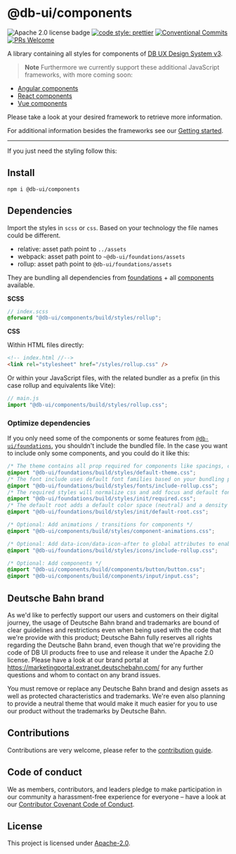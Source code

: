 # @db-ui/components

![Apache 2.0 license badge](https://img.shields.io/badge/License-Apache_2.0-blue.svg)
[![code style: prettier](https://img.shields.io/badge/code_style-prettier-ff69b4.svg?style=flat-square)](https://github.com/prettier/prettier)
[![Conventional Commits](https://img.shields.io/badge/Conventional%20Commits-1.0.0-yellow.svg)](https://conventionalcommits.org)
[![PRs Welcome](https://img.shields.io/badge/PRs-welcome-brightgreen.svg?style=flat-square)](https://makeapullrequest.com)

A library containing all styles for components of [DB UX Design System v3](https://github.com/db-ui/mono).

> **Note**
> Furthermore we currently support these additional JavaScript frameworks, with more coming soon:

- [Angular components](https://www.npmjs.com/package/@db-ui/ngx-components)
- [React components](https://www.npmjs.com/package/@db-ui/react-components)
- [Vue components](https://www.npmjs.com/package/@db-ui/v-components)

Please take a look at your desired framework to retrieve more information.

For additional information besides the frameworks see our [Getting started](https://github.com/db-ui/mono/tree/main/packages/components/docs/getting-started.md).

---

If you just need the styling follow this:

## Install

`npm i @db-ui/components`

## Dependencies

Import the styles in `scss` or `css`. Based on your technology the file names could be different.

- relative: asset path point to `../assets`
- webpack: asset path point to `~@db-ui/foundations/assets`
- rollup: asset path point to `@db-ui/foundations/assets`

They are bundling all dependencies from [foundations](https://www.npmjs.com/package/@db-ui/foundations) + all [components](https://github.com/db-ui/mono/blob/main/packages/components/src/styles/db-ui-components.scss) available.

**SCSS**

```scss
// index.scss
@forward "@db-ui/components/build/styles/rollup";
```

**CSS**

Within HTML files directly:

```html
<!-- index.html //-->
<link rel="stylesheet" href="/styles/rollup.css" />
```

Or within your JavaScript files, with the related bundler as a prefix (in this case rollup and equivalents like Vite):

```js
// main.js
import "@db-ui/components/build/styles/rollup.css";
```

### Optimize dependencies

If you only need some of the components or some features from [`@db-ui/foundations`](https://www.npmjs.com/package/@db-ui/foundations), you shouldn't include the bundled file.
In the case you want to include only some components, and you could do it like this:

```css
/* The theme contains all prop required for components like spacings, colors, ... */
@import "@db-ui/foundations/build/styles/default-theme.css";
/* The font include uses default font families based on your bundling paths (relative, absolute, webpack, rollup) */
@import "@db-ui/foundations/build/styles/fonts/include-rollup.css";
/* The required styles will normalize css and add focus and default font to body */
@import "@db-ui/foundations/build/styles/init/required.css";
/* The default root adds a default color space (neutral) and a density (regular) */
@import "@db-ui/foundations/build/styles/init/default-root.css";

/* Optional: Add animations / transitions for components */
@import "@db-ui/components/build/styles/component-animations.css";

/* Optional: Add data-icon/data-icon-after to global attributes to enable icons for components */
@import "@db-ui/foundations/build/styles/icons/include-rollup.css";

/* Optional: Add components */
@import "@db-ui/components/build/components/button/button.css";
@import "@db-ui/components/build/components/input/input.css";
```

## Deutsche Bahn brand

As we'd like to perfectly support our users and customers on their digital journey, the usage of Deutsche Bahn brand and trademarks are bound of clear guidelines and restrictions even when being used with the code that we're provide with this product; Deutsche Bahn fully reserves all rights regarding the Deutsche Bahn brand, even though that we're providing the code of DB UI products free to use and release it under the Apache 2.0 license.
Please have a look at our brand portal at <https://marketingportal.extranet.deutschebahn.com/> for any further questions and whom to contact on any brand issues.

You must remove or replace any Deutsche Bahn brand and design assets as well as protected characteristics and trademarks. We're even also planning to provide a neutral theme that would make it much easier for you to use our product without the trademarks by Deutsche Bahn.

## Contributions

Contributions are very welcome, please refer to the [contribution guide](https://github.com/db-ui/mono/blob/main/CONTRIBUTING.md).

## Code of conduct

We as members, contributors, and leaders pledge to make participation in our
community a harassment-free experience for everyone – have a look at our [Contributor Covenant Code of Conduct](https://github.com/db-ui/mono/blob/main/CODE-OF-CONDUCT.md).

## License

This project is licensed under [Apache-2.0](LICENSE).
